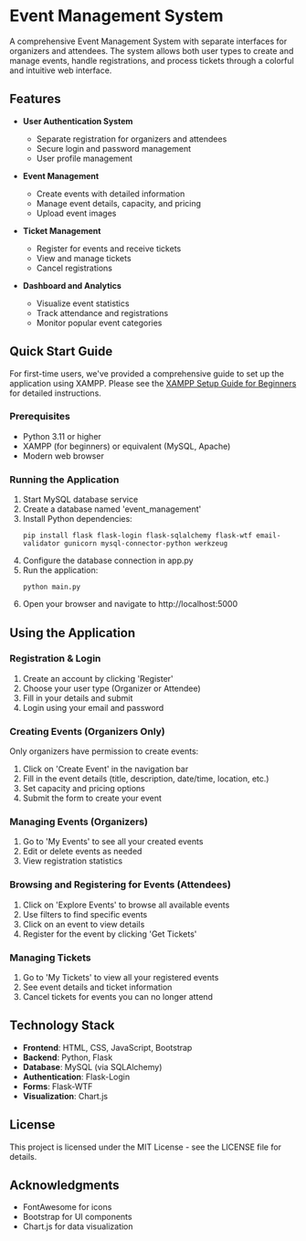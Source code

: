 # Event Management System

A comprehensive Event Management System with separate interfaces for organizers and attendees. The system allows both user types to create and manage events, handle registrations, and process tickets through a colorful and intuitive web interface.

## Features

- **User Authentication System**
  - Separate registration for organizers and attendees
  - Secure login and password management
  - User profile management

- **Event Management**
  - Create events with detailed information
  - Manage event details, capacity, and pricing
  - Upload event images

- **Ticket Management**
  - Register for events and receive tickets
  - View and manage tickets
  - Cancel registrations

- **Dashboard and Analytics**
  - Visualize event statistics
  - Track attendance and registrations
  - Monitor popular event categories

## Quick Start Guide

For first-time users, we've provided a comprehensive guide to set up the application using XAMPP. Please see the [XAMPP Setup Guide for Beginners](XAMPP_SETUP_GUIDE.md) for detailed instructions.

### Prerequisites

- Python 3.11 or higher
- XAMPP (for beginners) or equivalent (MySQL, Apache)
- Modern web browser

### Running the Application

1. Start MySQL database service
2. Create a database named 'event_management'
3. Install Python dependencies:
   ```
   pip install flask flask-login flask-sqlalchemy flask-wtf email-validator gunicorn mysql-connector-python werkzeug
   ```
4. Configure the database connection in app.py
5. Run the application:
   ```
   python main.py
   ```
6. Open your browser and navigate to http://localhost:5000

## Using the Application

### Registration & Login

1. Create an account by clicking 'Register'
2. Choose your user type (Organizer or Attendee)
3. Fill in your details and submit
4. Login using your email and password

### Creating Events (Organizers Only)

Only organizers have permission to create events:

1. Click on 'Create Event' in the navigation bar
2. Fill in the event details (title, description, date/time, location, etc.)
3. Set capacity and pricing options
4. Submit the form to create your event

### Managing Events (Organizers)

1. Go to 'My Events' to see all your created events
2. Edit or delete events as needed
3. View registration statistics

### Browsing and Registering for Events (Attendees)

1. Click on 'Explore Events' to browse all available events
2. Use filters to find specific events
3. Click on an event to view details
4. Register for the event by clicking 'Get Tickets'

### Managing Tickets

1. Go to 'My Tickets' to view all your registered events
2. See event details and ticket information
3. Cancel tickets for events you can no longer attend

## Technology Stack

- **Frontend**: HTML, CSS, JavaScript, Bootstrap
- **Backend**: Python, Flask
- **Database**: MySQL (via SQLAlchemy)
- **Authentication**: Flask-Login
- **Forms**: Flask-WTF
- **Visualization**: Chart.js

## License

This project is licensed under the MIT License - see the LICENSE file for details.

## Acknowledgments

- FontAwesome for icons
- Bootstrap for UI components
- Chart.js for data visualization